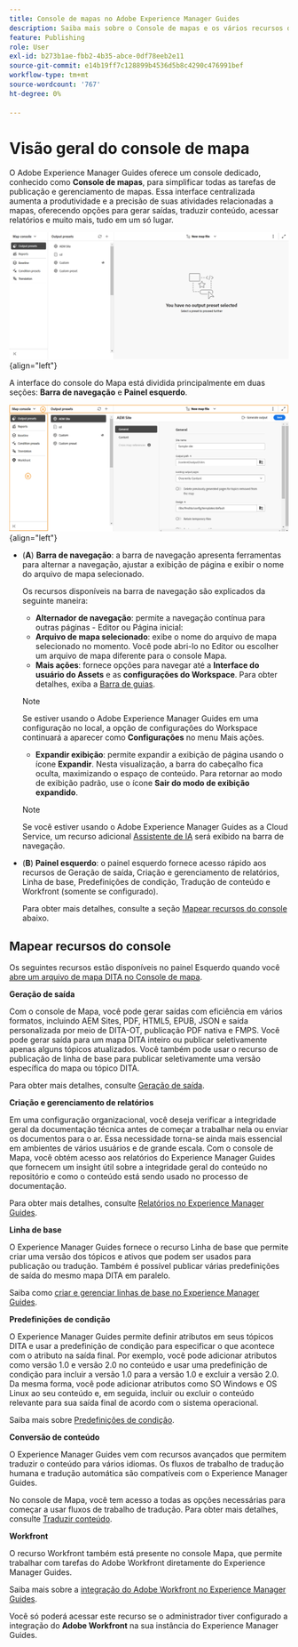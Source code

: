 ```yaml
---
title: Console de mapas no Adobe Experience Manager Guides
description: Saiba mais sobre o Console de mapas e os vários recursos disponíveis que permitem publicar e gerenciar mapas no Adobe Experience Manager Guides.
feature: Publishing
role: User
exl-id: b273b1ae-fbb2-4b35-abce-0df78eeb2e11
source-git-commit: e14b19ff7c128899b4536d5b8c4290c476991bef
workflow-type: tm+mt
source-wordcount: '767'
ht-degree: 0%

---
```


# Visão geral do console de mapa

O Adobe Experience Manager Guides oferece um console dedicado, conhecido como **Console de mapas**, para simplificar todas as tarefas de publicação e gerenciamento de mapas. Essa interface centralizada aumenta a produtividade e a precisão de suas atividades relacionadas a mapas, oferecendo opções para gerar saídas, traduzir conteúdo, acessar relatórios e muito mais, tudo em um só lugar.

![guia de opções de propriedades do arquivo](./images/map-console-screen.png){align="left"}

A interface do console do Mapa está dividida principalmente em duas seções: **Barra de navegação** e **Painel esquerdo**.

![Novo](images/map-console-sections.png){align="left"}

- (**A**) **Barra de navegação**: a barra de navegação apresenta ferramentas para alternar a navegação, ajustar a exibição de página e exibir o nome do arquivo de mapa selecionado.

  Os recursos disponíveis na barra de navegação são explicados da seguinte maneira:

   - **Alternador de navegação**: permite a navegação contínua para outras páginas - Editor ou Página inicial:
   - **Arquivo de mapa selecionado**: exibe o nome do arquivo de mapa selecionado no momento. Você pode abri-lo no Editor ou escolher um arquivo de mapa diferente para o console Mapa.
   - **Mais ações**: fornece opções para navegar até a **Interface do usuário do Assets** e as **configurações do Workspace**. Para obter detalhes, exiba a [Barra de guias](./web-editor-tab-bar.md).

  >[!NOTE]
  >
  > Se estiver usando o Adobe Experience Manager Guides em uma configuração no local, a opção de configurações do Workspace continuará a aparecer como **Configurações** no menu Mais ações.

   - **Expandir exibição**: permite expandir a exibição de página usando o ícone **Expandir**. Nesta visualização, a barra do cabeçalho fica oculta, maximizando o espaço de conteúdo. Para retornar ao modo de exibição padrão, use o ícone **Sair do modo de exibição expandido**.

  >[!NOTE]
  >
  > Se você estiver usando o Adobe Experience Manager Guides as a Cloud Service, um recurso adicional [Assistente de IA](./ai-assistant.md) será exibido na barra de navegação.

- (**B**) **Painel esquerdo**: o painel esquerdo fornece acesso rápido aos recursos de Geração de saída, Criação e gerenciamento de relatórios, Linha de base, Predefinições de condição, Tradução de conteúdo e Workfront (somente se configurado).

  Para obter mais detalhes, consulte a seção [Mapear recursos do console](#map-console-features) abaixo.

## Mapear recursos do console

Os seguintes recursos estão disponíveis no painel Esquerdo quando você [abre um arquivo de mapa DITA no Console de mapa](./open-files-map-console.md).

**Geração de saída**

Com o console de Mapa, você pode gerar saídas com eficiência em vários formatos, incluindo AEM Sites, PDF, HTML5, EPUB, JSON e saída personalizada por meio de DITA-OT, publicação PDF nativa e FMPS. Você pode gerar saída para um mapa DITA inteiro ou publicar seletivamente apenas alguns tópicos atualizados. Você também pode usar o recurso de publicação de linha de base para publicar seletivamente uma versão específica do mapa ou tópico DITA.

Para obter mais detalhes, consulte [Geração de saída](./generate-output.md).

**Criação e gerenciamento de relatórios**

Em uma configuração organizacional, você deseja verificar a integridade geral da documentação técnica antes de começar a trabalhar nela ou enviar os documentos para o ar. Essa necessidade torna-se ainda mais essencial em ambientes de vários usuários e de grande escala. Com o console de Mapa, você obtém acesso aos relatórios do Experience Manager Guides que fornecem um insight útil sobre a integridade geral do conteúdo no repositório e como o conteúdo está sendo usado no processo de documentação.

Para obter mais detalhes, consulte [Relatórios no Experience Manager Guides](./reports-intro.md).

**Linha de base**

O Experience Manager Guides fornece o recurso Linha de base que permite criar uma versão dos tópicos e ativos que podem ser usados para publicação ou tradução. Também é possível publicar várias predefinições de saída do mesmo mapa DITA em paralelo.

Saiba como [criar e gerenciar linhas de base no Experience Manager Guides](./web-editor-baseline.md).

**Predefinições de condição**

O Experience Manager Guides permite definir atributos em seus tópicos DITA e usar a predefinição de condição para especificar o que acontece com o atributo na saída final. Por exemplo, você pode adicionar atributos como versão 1.0 e versão 2.0 no conteúdo e usar uma predefinição de condição para incluir a versão 1.0 para a versão 1.0 e excluir a versão 2.0. Da mesma forma, você pode adicionar atributos como SO Windows e OS Linux ao seu conteúdo e, em seguida, incluir ou excluir o conteúdo relevante para sua saída final de acordo com o sistema operacional.

Saiba mais sobre [Predefinições de condição](./generate-output-use-condition-presets.md).

**Conversão de conteúdo**

O Experience Manager Guides vem com recursos avançados que permitem traduzir o conteúdo para vários idiomas. Os fluxos de trabalho de tradução humana e tradução automática são compatíveis com o Experience Manager Guides.

No console de Mapa, você tem acesso a todas as opções necessárias para começar a usar fluxos de trabalho de tradução. Para obter mais detalhes, consulte [Traduzir conteúdo](./translation.md).


**Workfront**

O recurso Workfront também está presente no console Mapa, que permite trabalhar com tarefas do Adobe Workfront diretamente do Experience Manager Guides.

Saiba mais sobre a [integração do Adobe Workfront no Experience Manager Guides](./workfront-integration.md).

Você só poderá acessar este recurso se o administrador tiver configurado a integração do **Adobe Workfront** na sua instância do Experience Manager Guides.
